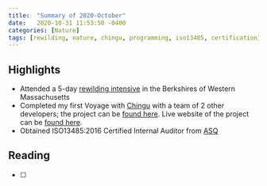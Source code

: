 ```yaml
---
title:  "Summary of 2020-October"
date:   2020-10-31 11:53:50 -0400
categories: [Nature]
tags: [rewilding, nature, chingu, programming, iso13485, certification]
---
```

## Highlights
- Attended a 5-day [rewilding intensive](https://micahmortali.com/rewilding/) in the Berkshires of Western Massachusetts
- Completed my first Voyage with [Chingu](https://chingu.io) with a team of 2 other developers; the project can be [found here](https://github.com/chingu-voyages/v23-toucans-team-02). Live website of the project can be [found here](https://v23weather.netlify.app/).
- Obtained ISO13485:2016 Certified Internal Auditor from [ASQ](https://asq.org)

## Reading
- [ ]
